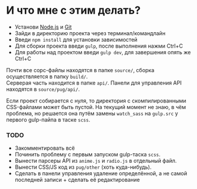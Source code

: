 # И что мне с этим делать?

* Установи [Node.js](https://nodejs.org/en/download/) и [Git](https://git-scm.com/downloads)
* Зайди в директорию проекта через терминал/командлайн
* Введи `npm install` для установки зависимостей
* Для сборки проекта введи `gulp`, после выполнения нажми Ctrl+C
* Для работы над проектом введи `gulp dev`, для завершения опять же Ctrl+C

Почти все сорс-файлы находятся в папке `source/`, сборка осуществляется в папку `build/`.  
Серверая часть находится в папке `api/`. Панели для управления API находятся в `source/pug/api/`.

Если проект собирается с нуля, то директория с скомпилированными CSS-файлами может быть пустой. На текущий момент не знаю, в чём проблема, но решается она путём замены `watch_sass` на `gulp.src` у первого gulp-пайпа в таске `scss`.

### TODO

* Закомментировать всё
* Починить проблему с первым запуском gulp-таска `scss`.
* Вынести парсеры API из `anime.js` и `radio.js` в отдельный файл.
* Вынести CSS/JS код из `pug/other` (хоть куда-нибудь).
* Сделать в панели управления удаление определённой, а не самой последней записи + сделать её редактирование
